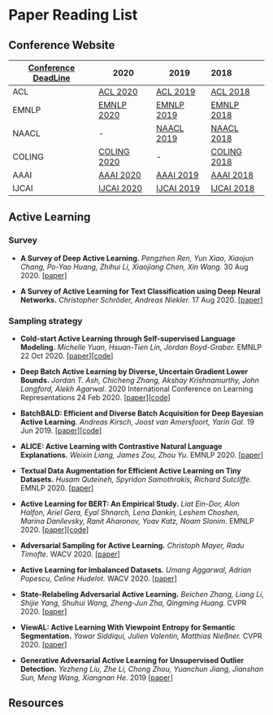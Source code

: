 # Paper Reading List


## Conference Website

| [Conference DeadLine](https://jackietseng.github.io/conference_call_for_paper/conferences.html) | 2020                                                         | 2019                                                         | 2018                                                         |
| ------------------------------------------------------------ | ------------------------------------------------------------ | ------------------------------------------------------------ | :----------------------------------------------------------- |
| ACL                                                          | [ACL 2020](https://acl2020.org/program/accepted/)            | [ACL 2019](http://www.acl2019.org/EN/program.xhtml)          | [ACL 2018](https://acl2018.org/programme/papers/)            |
| EMNLP                                                        | [EMNLP 2020](https://www.aclweb.org/anthology/volumes/2020.emnlp-main/) | [EMNLP 2019](https://www.emnlp-ijcnlp2019.org/program/accepted/) | [EMNLP 2018](https://www.aclweb.org/anthology/events/emnlp-2018/#d18-1) |
| NAACL                                                        | -                                                            | [NAACL 2019](https://naacl2019.org/program/accepted/)        | [NAACL 2018](https://naacl2018.wordpress.com/2018/03/02/list-of-accepted-papers/) |
| COLING                                                       | [COLING 2020](https://coling2020.org/pages/accepted_papers_main_conference) | -                                                            | [COLING 2018](https://coling2018.org/index.html%3Fp=1556.html) |
| AAAI                                                         | [AAAI 2020](https://aaai.org/Conferences/AAAI-20/wp-content/uploads/2020/01/AAAI-20-Accepted-Paper-List.pdf) | [AAAI 2019](https://aaai.org/Conferences/AAAI-19/wp-content/uploads/2018/11/AAAI-19_Accepted_Papers.pdf) | [AAAI 2018](https://aaai.org/Conferences/AAAI-18/wp-content/uploads/2017/12/AAAI-18-Accepted-Paper-List.Web_.pdf) |
| IJCAI                                                        | [IJCAI 2020](http://static.ijcai.org/2020-accepted_papers.html) | [IJCAI 2019](https://www.ijcai19.org/accepted-papers.html)   | [IJCAI 2018](http://www.ijcai-18.org/accepted-papers/index.html) |

## Active Learning 
### Survey

- **A Survey of Deep Active Learning.** *Pengzhen Ren, Yun Xiao, Xiaojun Chang, Po-Yao Huang, Zhihui Li, Xiaojiang Chen, Xin Wang.* 30 Aug 2020. [[paper]](https://arxiv.org/pdf/2009.00236.pdf)

- **A Survey of Active Learning for Text Classification using Deep Neural Networks.** *Christopher Schröder, Andreas Niekler.* 17 Aug 2020. [[paper]](https://arxiv.org/pdf/2008.07267.pdf)




### Sampling strategy

- **Cold-start Active Learning through Self-supervised Language Modeling.** *Michelle Yuan, Hsuan-Tien Lin, Jordan Boyd-Graber.* EMNLP 22 Oct 2020. [[paper]](https://arxiv.org/pdf/2010.09535.pdf)[[code]](https://github.com/forest-snow/alps)

- **Deep Batch Active Learning by Diverse, Uncertain Gradient Lower Bounds.** *Jordan T. Ash, Chicheng Zhang, Akshay Krishnamurthy, John Langford, Alekh Agarwal*. 2020 International Conference on Learning Representations 24 Feb 2020. [[paper]](https://arxiv.org/pdf/1906.03671.pdf)[[code]](https://github.com/JordanAsh/badge)

- **BatchBALD: Efficient and Diverse Batch Acquisition for Deep Bayesian Active Learning.** *Andreas Kirsch, Joost van Amersfoort, Yarin Gal*. 19 Jun 2019. [[paper]](https://arxiv.org/pdf/1906.08158.pdf)[[code]](https://github.com/BlackHC/BatchBALD)

- **ALICE: Active Learning with Contrastive Natural Language Explanations.** *Weixin Liang, James Zou, Zhou Yu*. EMNLP 2020. [[paper]](https://www.aclweb.org/anthology/2020.emnlp-main.355.pdf)

- **Textual Data Augmentation for Efficient Active Learning on Tiny Datasets.** *Husam Quteineh, Spyridon Samothrakis, Richard Sutcliffe*. EMNLP 2020. [[paper]](https://www.aclweb.org/anthology/2020.emnlp-main.600.pdf)

- **Active Learning for BERT: An Empirical Study.** *Liat Ein-Dor, Alon Halfon, Ariel Gera, Eyal Shnarch, Lena Dankin, Leshem Choshen, Marina Danilevsky, Ranit Aharonov, Yoav Katz, Noam Slonim*. EMNLP 2020. [[paper]](https://www.aclweb.org/anthology/2020.emnlp-main.638.pdf)[[code]](https://github.com/IBM/low-resource-text-classification-framework)

- **Adversarial Sampling for Active Learning.** *Christoph Mayer, Radu Timofte*. WACV 2020. [[paper]](https://openaccess.thecvf.com/content_WACV_2020/papers/Mayer_Adversarial_Sampling_for_Active_Learning_WACV_2020_paper.pdf)

- **Active Learning for Imbalanced Datasets.** *Umang Aggarwal, Adrian Popescu, Celine Hudelot.* WACV 2020. [[paper]](https://openaccess.thecvf.com/content_WACV_2020/papers/Aggarwal_Active_Learning_for_Imbalanced_Datasets_WACV_2020_paper.pdf)

- **State-Relabeling Adversarial Active Learning.** *Beichen Zhang, Liang Li, Shijie Yang, Shuhui Wang, Zheng-Jun Zha, Qingming Huang.* CVPR 2020. [[paper]](https://arxiv.org/pdf/2004.04943.pdf)

- **ViewAL: Active Learning With Viewpoint Entropy for Semantic Segmentation.** *Yawar Siddiqui, Julien Valentin, Matthias Nießner.* CVPR 2020. [[paper]](https://arxiv.org/pdf/1911.11789.pdf)

- **Generative Adversarial Active Learning for Unsupervised Outlier Detection.** *Yezheng Liu, Zhe Li, Chong Zhou, Yuanchun Jiang, Jianshan Sun, Meng Wang, Xiangnan He.* 2019 [[paper]](https://arxiv.org/pdf/1809.10816.pdf)


## Resources





